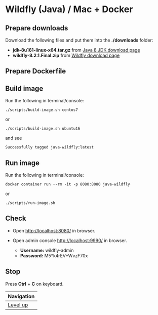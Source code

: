 # Wildfly (Java) / Mac + Docker #

## Prepare downloads ##

Download the following files and put them into the **./downloads** folder:

* **jdk-8u161-linux-x64.tar.gz** from [Java 8 JDK download page](http://www.oracle.com/technetwork/java/javase/downloads/jdk8-downloads-2133151.html)
* **wildfly-8.2.1.Final.zip** from [Wildfly download page](http://wildfly.org/downloads/)

## Prepare Dockerfile ##

## Build image ##

Run the following in terminal/console:

    ./scripts/build-image.sh centos7

or

    ./scripts/build-image.sh ubuntu16

and see

    Successfully tagged java-wildfly:latest

## Run image ##

Run the following in terminal/console:

    docker container run --rm -it -p 8080:8080 java-wildfly

or

    ./scripts/run-image.sh

## Check ##

* Open [http://localhost:8080/](http://localhost:8080/) in browser.
* Open admin console [http://localhost:9990/](http://localhost:9990/) in browser.

    * **Username:** wildfly-admin
    * **Password:** M5*k4rEV+WvzF70x

## Stop ##

Press **Ctrl** + **C** on keyboard.

| Navigation               |
| ------------------------ |
| [Level up](../../README.md) |
